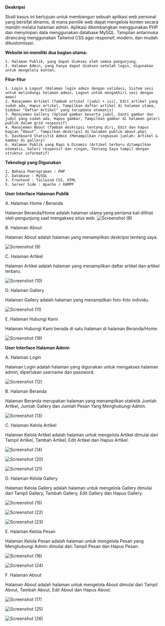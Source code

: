 **Deskripsi**

Studi kasus ini bertujuan untuk membangun sebuah aplikasi web personal yang bersifat dinamis, 
di mana pemilik web dapat mengelola konten secara mandiri melalui halaman admin. Aplikasi dikembangkan
menggunakan PHP dan menyimpan data menggunakan database MySQL. Tampilan antarmuka dirancang menggunakan
Tailwind CSS agar responsif, modern, dan mudah dikustomisasi.

**Website ini memiliki dua bagian utama:**

    1. Halaman Publik, yang dapat diakses oleh semua pengunjung.
    2. Halaman Admin, yang hanya dapat diakses setelah login, digunakan untuk mengelola konten.

**Fitur-fitur**

    1. Login & Logout (Halaman login admin dengan validasi, Sistem sesi untuk melindungi halaman admin, Logout untuk mengakhiri sesi dengan aman)
    2. Manajemen Artikel (Tambah artikel (judul + isi), Edit artikel yang sudah ada, Hapus artikel, Tampilkan daftar artikel di halaman utama, Sidebar "Daftar Artikel" yang terupdate otomatis)
    3. Manajemen Gallery (Upload gambar beserta judul, Ganti gambar dan judul yang sudah ada, Hapus gambar, Tampilkan gambar di halaman galeri publik dalam grid responsif)
    4. Manajemen About (Tambah deskripsi tentang diri, Edit dan hapus bagian “About”, Tampilkan deskripsi di halaman publik about.php)
    5. Dashboard Statistik Admin (Menampilkan ringkasan jumlah: Artikel & Gambar di gallery)
    6. Halaman Publik yang Rapi & Dinamis (Artikel terbaru ditampilkan otomatis, Galeri responsif dan ringan, Tentang Saya tampil dengan struktur informatif)

**Teknologi yang Digunakan**

    1. Bahasa Pemrograman : PHP
    2. Database : MySQL
    3. Frontend : Tailwind CSS, HTML
    5. Server Side : Apache / XAMPP

**User Interface Halaman Publik**

A. Halaman Home / Beranda
   
   Halaman Beranda/Home adalah  halaman utama yang pertama kali dilihat oleh pengunjung saat mengakses situs web.
![Screenshot (8)](https://github.com/user-attachments/assets/83508505-7aba-45f0-8092-a798b82d50dc)

B. Halaman About 
   
   Halaman About adalah halaman yang menampilkan deskripsi tentang saya.
   
![Screenshot (9)](https://github.com/user-attachments/assets/6f385a4d-6b6f-4cf3-82cb-daba986b4257)

C. Halaman Artikel
  
   Halaman Artikel adalah halaman yang menampilkan daftar artikel dan artikel terbaru.
   
![Screenshot (10)](https://github.com/user-attachments/assets/8189541c-325f-43bc-985f-677ea22e7a92)


D. Halaman Gallery
   
   Halaman Gallery adalah halaman yang menampilkan foto-foto individu.
   
![Screenshot (11)](https://github.com/user-attachments/assets/9b23157d-7104-4181-b032-99b4252e0d53)


E. Halaman Hubungi Kami 

Halaman Hubungi Kami berada di satu halaman di halaman Beranda/Home.
   
![Screenshot (19)](https://github.com/user-attachments/assets/a9129e8d-43f9-41ed-8ee4-9138b3e5fac9)


**User Interface Halaman Admin**

A. Halaman Login

Halaman Login adalah halaman yang digunakan untuk mengakses halaman admin, diperlukan username dan password.

   ![Screenshot (12)](https://github.com/user-attachments/assets/c246652e-1e7f-4d47-8915-8fb0843fa15a)


B. Halaman Beranda 

Halaman Beranda merupakan halaman yang menampilkan statistik Jumlah Artikel, Jumlah Gallery dan Jumlah Pesan Yang Menghubungi Admin.

![Screenshot (13)](https://github.com/user-attachments/assets/31445306-6083-4cc4-af8d-238cf96ed343)


C. Halaman Kelola Artikel 

Halaman Kelola Artikel adalah halaman untuk mengelola Artikel dimulai dari Tampil Artikel, Tambah Artikel, Edit Artikel dan Hapus Artikel.

![Screenshot (14)](https://github.com/user-attachments/assets/82c9a36e-7075-496c-89d0-93fc50a1b3b7)

![Screenshot (20)](https://github.com/user-attachments/assets/00f765ca-dcc3-44fc-97dc-c5f4066c047d)

![Screenshot (21)](https://github.com/user-attachments/assets/95f2d816-0e22-4c75-9836-327f02ebcb33)


D. Halaman Kelola Gallery

Halaman Kelola Gallery adalah halaman untuk mengelola Gallery dimulai dari Tampil Gallery, Tambah Gallery, Edit Gallery dan Hapus Gallery.

![Screenshot (15)](https://github.com/user-attachments/assets/4a6196a6-a6be-4dc0-bcd5-42d7105f8650)

![Screenshot (22)](https://github.com/user-attachments/assets/f0995fd5-33ab-48ec-9c9c-d60db6f8666b)

![Screenshot (23)](https://github.com/user-attachments/assets/5ac68f95-2656-4c02-9dee-d32ae6ba18df)

E. Halaman Kelola Pesan 
  
   Halaman Kelola Pesan adalah halaman untuk mengelola Pesan yang Menghubungi Admin dimulai dari Tampil Pesan dan Hapus Pesan.

![Screenshot (16)](https://github.com/user-attachments/assets/dab7ed2a-f9ab-4f7f-9d67-12cb1c6330ba)

![Screenshot (24)](https://github.com/user-attachments/assets/f4c6e299-c530-4bc2-87a4-da588a95b56b)

F. Halaman About 
   
   Halaman About adalah halaman untuk mengelola About dimulai dari Tampil About, Tambah About, Edit About dan Hapus About.

![Screenshot (17)](https://github.com/user-attachments/assets/999785c7-69c9-43a2-b025-297e190745a1)

![Screenshot (25)](https://github.com/user-attachments/assets/7ff5399c-f465-4bcf-9ba3-19201a48ebbe)

![Screenshot (26)](https://github.com/user-attachments/assets/84ac1702-4810-499f-9239-1d6f9266a129)




   
